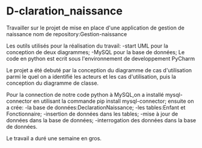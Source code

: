 # D-claration_naissance
Travailler sur le projet de mise en place d'une application de gestion de naissance
nom de repository:Gestion-naissance

Les outils utilisés pour la réalisation du travail: 
-start UML pour la conception de deux diagrammes; 
-MySQL pour la base de données; 
Le code en python est ecrit sous l'environnement de developpement PyCharm

Le projet a été debuté par la conception du diagramme de cas d'utilisation parmi le quel on a identifié les acteurs et les cas d'utilisation,
puis la conception du diagramme de classe.

Pour la connection de notre code python à MySQL,on a installé mysql-connector en utilisant la commande pip install mysql-connector; 
ensuite on a crée: -la base de données:DeclarationNaissance; 
-les tables:Enfant et Fonctionnaire; 
-insertion de données dans les tables; 
-mise à jour de données dans la base de données; 
-interrogation des données dans la base de données.



Le travail a duré une semaine en gros.
